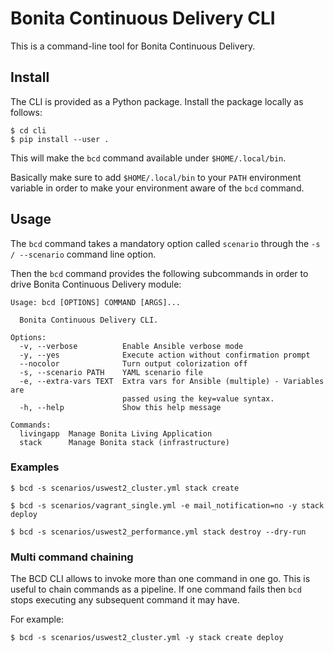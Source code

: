 # Bonita Continuous Delivery CLI

This is a command-line tool for Bonita Continuous Delivery.

## Install

The CLI is provided as a Python package. Install the package locally as follows:

```
$ cd cli
$ pip install --user .
```

This will make the `bcd` command available under `$HOME/.local/bin`.

Basically make sure to add `$HOME/.local/bin` to your `PATH` environment variable in order to make your environment aware of the `bcd` command.


## Usage

The `bcd` command takes a mandatory option called `scenario` through the `-s / --scenario` command line option.

Then the `bcd` command provides the following subcommands in order to drive Bonita Continuous Delivery module:
```
Usage: bcd [OPTIONS] COMMAND [ARGS]...

  Bonita Continuous Delivery CLI.

Options:
  -v, --verbose          Enable Ansible verbose mode
  -y, --yes              Execute action without confirmation prompt
  --nocolor              Turn output colorization off
  -s, --scenario PATH    YAML scenario file
  -e, --extra-vars TEXT  Extra vars for Ansible (multiple) - Variables are
                         passed using the key=value syntax.
  -h, --help             Show this help message

Commands:
  livingapp  Manage Bonita Living Application
  stack      Manage Bonita stack (infrastructure)
```

### Examples

```
$ bcd -s scenarios/uswest2_cluster.yml stack create

$ bcd -s scenarios/vagrant_single.yml -e mail_notification=no -y stack deploy

$ bcd -s scenarios/uswest2_performance.yml stack destroy --dry-run
```

### Multi command chaining

The BCD CLI allows to invoke more than one command in one go. This is useful to chain commands as a pipeline. If one command fails then `bcd` stops executing any subsequent command it may have.

For example:
```
$ bcd -s scenarios/uswest2_cluster.yml -y stack create deploy
```
